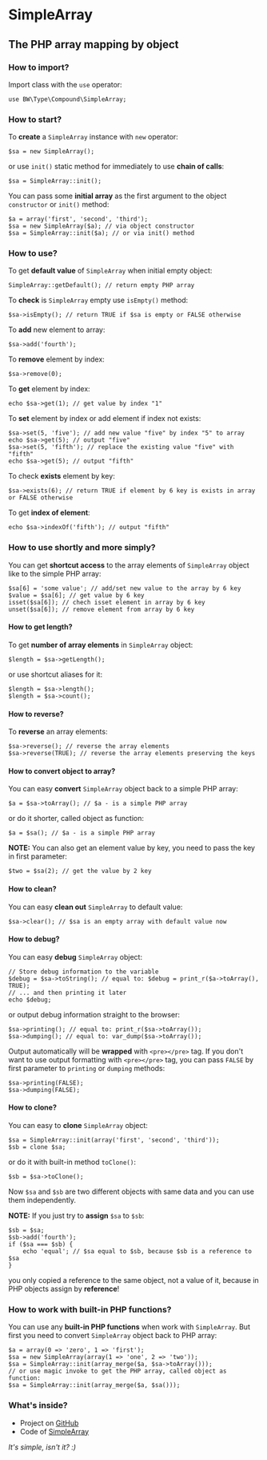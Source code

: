SimpleArray
===========

The PHP array mapping by object
-------------------------------

### How to import?

Import class with the `use` operator:

    use BW\Type\Compound\SimpleArray;

### How to start?

To **create** a `SimpleArray` instance with `new` operator:

    $sa = new SimpleArray();

or use `init()` static method for immediately to use **chain of calls**:

    $sa = SimpleArray::init();

You can pass some **initial array** as the first argument to the object `constructor` or `init()` method:

    $a = array('first', 'second', 'third');
    $sa = new SimpleArray($a); // via object constructor
    $sa = SimpleArray::init($a); // or via init() method

### How to use?

To get **default value** of `SimpleArray` when initial empty object:

    SimpleArray::getDefault(); // return empty PHP array

To **check** is `SimpleArray` empty use `isEmpty()` method:

    $sa->isEmpty(); // return TRUE if $sa is empty or FALSE otherwise

To **add** new element to array:

    $sa->add('fourth');

To **remove** element by index:

    $sa->remove(0);

To **get** element by index:

    echo $sa->get(1); // get value by index "1"

To **set** element by index or add element if index not exists:

    $sa->set(5, 'five'); // add new value "five" by index "5" to array
    echo $sa->get(5); // output "five"
    $sa->set(5, 'fifth'); // replace the existing value "five" with "fifth"
    echo $sa->get(5); // output "fifth"

To check **exists** element by key:

    $sa->exists(6); // return TRUE if element by 6 key is exists in array or FALSE otherwise

To get **index of element**:

    echo $sa->indexOf('fifth'); // output "fifth"

### How to use shortly and more simply?

You can get **shortcut access** to the array elements of `SimpleArray` object like to the simple PHP array:

    $sa[6] = 'some value'; // add/set new value to the array by 6 key
    $value = $sa[6]; // get value by 6 key
    isset($sa[6]); // chech isset element in array by 6 key
    unset($sa[6]); // remove element from array by 6 key

#### How to get length?

To get **number of array elements** in `SimpleArray` object:

    $length = $sa->getLength();

or use shortcut aliases for it:

    $length = $sa->length();
    $length = $sa->count();

#### How to reverse?

To **reverse** an array elements:

    $sa->reverse(); // reverse the array elements
    $sa->reverse(TRUE); // reverse the array elements preserving the keys

#### How to convert object to array?

You can easy **convert** `SimpleArray` object back to a simple PHP array:

    $a = $sa->toArray(); // $a - is a simple PHP array

or do it shorter, called object as function:

    $a = $sa(); // $a - is a simple PHP array

**NOTE:**
You can also get an element value by key, you need to pass the key in first parameter:

    $two = $sa(2); // get the value by 2 key

#### How to clean?

You can easy **clean out** `SimpleArray` to default value:

    $sa->clear(); // $sa is an empty array with default value now

#### How to debug?

You can easy **debug** `SimpleArray` object:

    // Store debug information to the variable
    $debug = $sa->toString(); // equal to: $debug = print_r($a->toArray(), TRUE); 
    // ... and then printing it later
    echo $debug;

or output debug information straight to the browser:

    $sa->printing(); // equal to: print_r($sa->toArray());
    $sa->dumping(); // equal to: var_dump($sa->toArray());

Output automatically will be **wrapped** with `<pre></pre>` tag. If you don't want to use output formatting with `<pre></pre>` tag, you can pass `FALSE` by first parameter to `printing` or `dumping` methods:

    $sa->printing(FALSE);
    $sa->dumping(FALSE);

#### How to clone?

You can easy to **clone** `SimpleArray` object:

    $sa = SimpleArray::init(array('first', 'second', 'third'));
    $sb = clone $sa;

or do it with built-in method `toClone()`:

    $sb = $sa->toClone();

Now `$sa` and `$sb` are two different objects with same data and you can use them independently.

**NOTE:**
If you just try to **assign** `$sa` to `$sb`:

    $sb = $sa;
    $sb->add('fourth');
    if ($sa === $sb) {
        echo 'equal'; // $sa equal to $sb, because $sb is a reference to $sa
    }

you only copied a reference to the same object, not a value of it, because in PHP objects assign by **reference**!

### How to work with built-in PHP functions?

You can use any **built-in PHP functions** when work with `SimpleArray`. But first you need to convert `SimpleArray` object back to PHP array:

    $a = array(0 => 'zero', 1 => 'first');
    $sa = new SimpleArray(array(1 => 'one', 2 => 'two'));
    $sa = SimpleArray::init(array_merge($a, $sa->toArray()));
    // or use magic invoke to get the PHP array, called object as function:
    $sa = SimpleArray::init(array_merge($a, $sa()));

### What's inside?

 - Project on [GitHub][1] 
 - Code of [SimpleArray][2] 
 
*It's simple, isn't it? :)*
 
  [1]: https://github.com/bocharsky-bw/MappingByObjects
  [2]: https://github.com/bocharsky-bw/MappingByObjects/blob/master/src/BW/Type/Compound/SimpleArray.php

